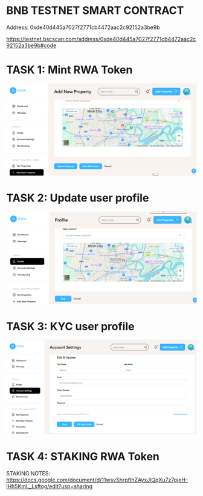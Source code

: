 #  BNB TESTNET SMART CONTRACT

Address: 0xde40d445a7027f2771cb4472aac2c92152a3be9b

https://testnet.bscscan.com/address/0xde40d445a7027f2771cb4472aac2c92152a3be9b#code

# TASK 1: Mint RWA Token

![Add-new-propperty](https://raw.githubusercontent.com/songonha/ORWA-BNB-HACK-BANGKOK/main/public/assets/images/media/mint-rwa-token.png)

# TASK 2: Update user profile

![Add-new-propperty](https://raw.githubusercontent.com/songonha/ORWA-BNB-HACK-BANGKOK/main/public/assets/images/media/user-profile.png)


# TASK 3: KYC user profile

![Add-new-propperty](https://raw.githubusercontent.com/songonha/ORWA-BNB-HACK-BANGKOK/main/public/assets/images/media/kyc-profile.png)

# TASK 4: STAKING RWA Token

STAKING NOTES: https://docs.google.com/document/d/11wsvShrpfthZAyxJlQqXu7z7pjeH-lHh5KmL_Lsftog/edit?usp=sharing
